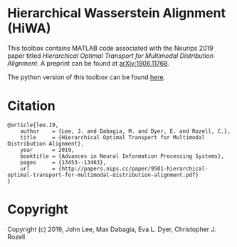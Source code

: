 # Hierarchical Wasserstein Alignment (HiWA)

This toolbox contains MATLAB code associated with the Neurips 2019 paper titled *Hierarchical Optimal Transport for Multimodal Distribution Alignment*. A preprint can be found at [arXiv:1906.11768](https://arxiv.org/abs/1906.11768).

The python version of this toolbox can be found [here](https://github.com/nerdslab/PyHiWA).

# Citation
```
@article{lee.19,
    author    = {Lee, J. and Dabagia, M. and Dyer, E. and Rozell, C.},
    title     = {Hierarchical Optimal Transport for Multimodal Distribution Alignment},
    year      = 2019,
    booktitle = {Advances in Neural Information Processing Systems},
    pages     = {13453--13463},
    url       = {http://papers.nips.cc/paper/9501-hierarchical-optimal-transport-for-multimodal-distribution-alignment.pdf}
}
```

# Copyright
Copyright (c) 2019, John Lee, Max Dabagia, Eva L. Dyer, Christopher J. Rozell
